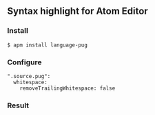 ## Syntax highlight for Atom Editor
### Install
```
$ apm install language-pug
```
### Configure
```
".source.pug":
  whitespace:
    removeTrailingWhitespace: false
```
### Result

